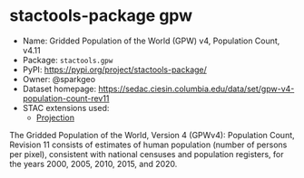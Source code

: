 # stactools-package gpw

- Name: Gridded Population of the World (GPW) v4, Population Count, v4.11
- Package: `stactools.gpw`
- PyPI: https://pypi.org/project/stactools-package/
- Owner: @sparkgeo
- Dataset homepage: https://sedac.ciesin.columbia.edu/data/set/gpw-v4-population-count-rev11
- STAC extensions used:
  - [Projection](https://github.com/stac-extensions/projection/)

The Gridded Population of the World, Version 4 (GPWv4): Population Count, Revision 11 consists of estimates of human population (number of persons per pixel), consistent with national censuses and population registers, for the years 2000, 2005, 2010, 2015, and 2020.
